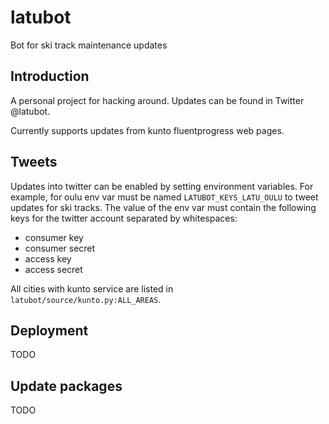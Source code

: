 # latubot

Bot for ski track maintenance updates

## Introduction

A personal project for hacking around. Updates can be found in Twitter
@latubot.

Currently supports updates from kunto fluentprogress web pages.

## Tweets

Updates into twitter can be enabled by setting environment variables. For
example, for oulu env var must be named `LATUBOT_KEYS_LATU_OULU` to tweet
updates for ski tracks. The value of the env var must contain the following
keys for the twitter account separated by whitespaces:

- consumer key
- consumer secret
- access key
- access secret

All cities with kunto service are listed in
`latubot/source/kunto.py:ALL_AREAS`.

## Deployment

TODO

## Update packages

TODO
